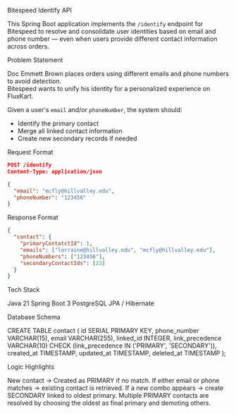Bitespeed Identify API

This Spring Boot application implements the `/identify` endpoint for Bitespeed to resolve and consolidate user identities based on email and phone number — even when users provide different contact information across orders.

Problem Statement

Doc Emmett Brown places orders using different emails and phone numbers to avoid detection.  
Bitespeed wants to unify his identity for a personalized experience on FluxKart.

Given a user's `email` and/or `phoneNumber`, the system should:
- Identify the primary contact
- Merge all linked contact information
- Create new secondary records if needed

Request Format

```json
POST /identify
Content-Type: application/json

{
  "email": "mcfly@hillvalley.edu",
  "phoneNumber": "123456"
}
```
Response Format

```json
{
  "contact": {
    "primaryContatctId": 1,
    "emails": ["lorraine@hillvalley.edu", "mcfly@hillvalley.edu"],
    "phoneNumbers": ["123456"],
    "secondaryContactIds": [23]
  }
}
```

Tech Stack

Java 21
Spring Boot 3
PostgreSQL 
JPA / Hibernate

Database Schema

CREATE TABLE contact (
  id SERIAL PRIMARY KEY,
  phone_number VARCHAR(15),
  email VARCHAR(255),
  linked_id INTEGER,
  link_precedence VARCHAR(10) CHECK (link_precedence IN ('PRIMARY', 'SECONDARY')),
  created_at TIMESTAMP,
  updated_at TIMESTAMP,
  deleted_at TIMESTAMP
);

Logic Highlights

New contact → Created as PRIMARY if no match.
If either email or phone matches → existing contact is retrieved.
If a new combo appears → create SECONDARY linked to oldest primary.
Multiple PRIMARY contacts are resolved by choosing the oldest as final primary and demoting others.

